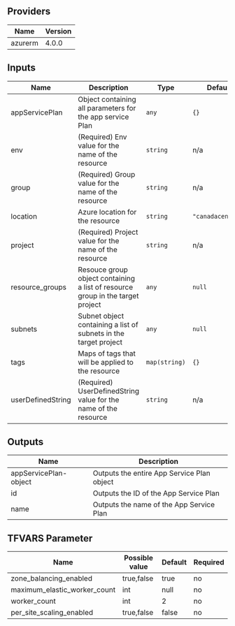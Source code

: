 ## Providers

| Name    | Version |
| ------- | ------- |
| azurerm | 4.0.0   |

## Inputs

| Name              | Description                                                                    | Type          | Default           | Required |
| ----------------- | ------------------------------------------------------------------------------ | ------------- | ----------------- | :------: |
| appServicePlan    | Object containing all parameters for the app service Plan                      | `any`         | `{}`              |    no    |
| env               | (Required) Env value for the name of the resource                              | `string`      | n/a               |   yes    |
| group             | (Required) Group value for the name of the resource                            | `string`      | n/a               |   yes    |
| location          | Azure location for the resource                                                | `string`      | `"canadacentral"` |    no    |
| project           | (Required) Project value for the name of the resource                          | `string`      | n/a               |   yes    |
| resource\_groups  | Resouce group object containing a list of resource group in the target project | `any`         | `null`            |    no    |
| subnets           | Subnet object containing a list of subnets in the target project               | `any`         | `null`            |    no    |
| tags              | Maps of tags that will be applied to the resource                              | `map(string)` | `{}`              |    no    |
| userDefinedString | (Required) UserDefinedString value for the name of the resource                | `string`      | n/a               |   yes    |

## Outputs

| Name                  | Description                                |
| --------------------- | ------------------------------------------ |
| appServicePlan-object | Outputs the entire App Service Plan object |
| id                    | Outputs the ID of the App Service Plan     |
| name                  | Outputs the name of the App Service Plan   |

## TFVARS Parameter

| Name                         | Possible value | Default | Required |
| ---------------------------- | -------------- | ------- | -------- |
| zone_balancing_enabled       | true,false     | true    | no       |
| maximum_elastic_worker_count | int            | null    | no       |
| worker_count                 | int            | 2       | no       |
| per_site_scaling_enabled     | true,false     | false   | no       |